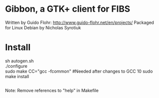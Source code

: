 # Gibbon, a GTK+ client for FIBS

Written by Guido Flohr:  http://www.guido-flohr.net/en/projects/
Packaged for Linux Debian by Nicholas Syrotiuk

# Install
sh autogen.sh  
./configure  
sudo make CC="gcc -fcommon"  #Needed after changes to GCC 10
sudo make install

##
Note: Remove references to "help" in Makefile
